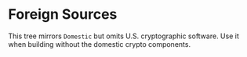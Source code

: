 # Foreign Sources

This tree mirrors `Domestic` but omits U.S. cryptographic software.
Use it when building without the domestic crypto components.
